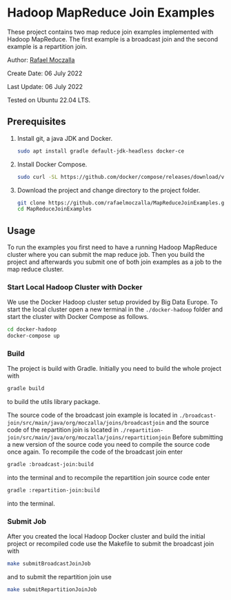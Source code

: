 # Hadoop MapReduce Join Examples
These project contains two map reduce join examples implemented with Hadoop MapReduce. The first example is a broadcast join and the second example is a repartition join.

Author: [Rafael Moczalla](Rafael.Moczalla@hpi.de)

Create Date: 06 July 2022

Last Update: 06 July 2022

Tested on Ubuntu 22.04 LTS.

## Prerequisites
1. Install git, a java JDK and Docker.
    ```bash
    sudo apt install gradle default-jdk-headless docker-ce
    ```

2. Install Docker Compose.
    ```bash
    sudo curl -SL https://github.com/docker/compose/releases/download/v2.6.1/docker-compose-linux-x86_64 -o /usr/local/bin/docker-compose
    ```

3. Download the project and change directory to the project folder.
    ```bash
    git clone https://github.com/rafaelmoczalla/MapReduceJoinExamples.git
    cd MapReduceJoinExamples
    ```

## Usage
To run the examples you first need to have a running Hadoop MapReduce cluster where you can submit the map reduce job. Then you build the project and afterwards you submit one of both join examples as a job to the map reduce cluster.

### Start Local Hadoop Cluster with Docker
We use the Docker Hadoop cluster setup provided by Big Data Europe. To start the local cluster open a new terminal in the `./docker-hadoop` folder and start the cluster with Docker Compose as follows.
```bash
cd docker-hadoop
docker-compose up
```

### Build
The project is build with Gradle. Initially you need to build the whole project with
```bash
gradle build
```
to build the utils library package.

The source code of the broadcast join example is located in `./broadcast-join/src/main/java/org/moczalla/joins/broadcastjoin` and the source code of the repartition join is located in `./repartition-join/src/main/java/org/moczalla/joins/repartitionjoin` Before submitting a new version of the source code you need to compile the source code once again. To recompile the code of the broadcast join enter
```bash
gradle :broadcast-join:build
```
into the terminal and to recompile the repartition join source code enter
```bash
gradle :repartition-join:build
```
into the terminal.

### Submit Job
After you created the local Hadoop Docker cluster and build the initial project or recompiled code use the Makefile to submit the broadcast join with
```bash
make submitBroadcastJoinJob
```
and to submit the repartition join use
```bash
make submitRepartitionJoinJob
```